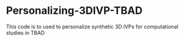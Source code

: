 # Personalizing-3DIVP-TBAD
This code is to used to personalize synthetic 3D IVPs for computational studies in TBAD
